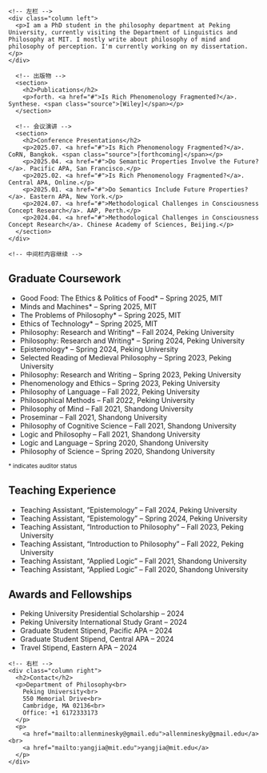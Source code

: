 <html lang="en">
<head>
  <meta charset="UTF-8" />
  <meta name="viewport" content="width=device-width, initial-scale=1.0"/>
  <title>Zhiwei Yang CV</title>
  <link rel="stylesheet" href="style.css" />
</head>
<body>
  <div class="container">
    
    <!-- 左栏 -->
    <div class="column left">
      <p>I am a PhD student in the philosophy department at Peking University, currently visiting the Department of Linguistics and Philosophy at MIT. I mostly write about philosophy of mind and philosophy of perception. I'm currently working on my dissertation.</p>
    </div>

      <!-- 出版物 -->
      <section>
        <h2>Publications</h2>
        <p>forth. <a href="#">Is Rich Phenomenology Fragmented?</a>. Synthese. <span class="source">[Wiley]</span></p>
      </section>

      <!-- 会议演讲 -->
      <section>
        <h2>Conference Presentations</h2>
        <p>2025.07. <a href="#">Is Rich Phenomenology Fragmented?</a>. CoRN, Bangkok. <span class="source">[forthcoming]</span></p>
        <p>2025.04. <a href="#">Do Semantic Properties Involve the Future?</a>. Pacific APA, San Francisco.</p>
        <p>2025.02. <a href="#">Is Rich Phenomenology Fragmented?</a>. Central APA, Online.</p>
        <p>2025.01. <a href="#">Do Semantics Include Future Properties?</a>. Eastern APA, New York.</p>
        <p>2024.07. <a href="#">Methodological Challenges in Consciousness Concept Research</a>. AAP, Perth.</p>
        <p>2024.04. <a href="#">Methodological Challenges in Consciousness Concept Research</a>. Chinese Academy of Sciences, Beijing.</p>
      </section>
    </div>

    <!-- 中间栏内容继续 -->
<section>
  <h2>Graduate Coursework</h2>
  <ul>
    <li>Good Food: The Ethics & Politics of Food* – Spring 2025, MIT</li>
    <li>Minds and Machines* – Spring 2025, MIT</li>
    <li>The Problems of Philosophy* – Spring 2025, MIT</li>
    <li>Ethics of Technology* – Spring 2025, MIT</li>
    <li>Philosophy: Research and Writing* – Fall 2024, Peking University</li>
    <li>Philosophy: Research and Writing* – Spring 2024, Peking University</li>
    <li>Epistemology* – Spring 2024, Peking University</li>
    <li>Selected Reading of Medieval Philosophy – Spring 2023, Peking University</li>
    <li>Philosophy: Research and Writing – Spring 2023, Peking University</li>
    <li>Phenomenology and Ethics – Spring 2023, Peking University</li>
    <li>Philosophy of Language – Fall 2022, Peking University</li>
    <li>Philosophical Methods – Fall 2022, Peking University</li>
    <li>Philosophy of Mind – Fall 2021, Shandong University</li>
    <li>Proseminar – Fall 2021, Shandong University</li>
    <li>Philosophy of Cognitive Science – Fall 2021, Shandong University</li>
    <li>Logic and Philosophy – Fall 2021, Shandong University</li>
    <li>Logic and Language – Spring 2020, Shandong University</li>
    <li>Philosophy of Science – Spring 2020, Shandong University</li>
  </ul>
  <p><small>* indicates auditor status</small></p>
</section>

<section>
  <h2>Teaching Experience</h2>
  <ul>
    <li>Teaching Assistant, “Epistemology” – Fall 2024, Peking University</li>
    <li>Teaching Assistant, “Epistemology” – Spring 2024, Peking University</li>
    <li>Teaching Assistant, “Introduction to Philosophy” – Fall 2023, Peking University</li>
    <li>Teaching Assistant, “Introduction to Philosophy” – Fall 2022, Peking University</li>
    <li>Teaching Assistant, “Applied Logic” – Fall 2021, Shandong University</li>
    <li>Teaching Assistant, “Applied Logic” – Fall 2020, Shandong University</li>
  </ul>
</section>

<section>
  <h2>Awards and Fellowships</h2>
  <ul>
    <li>Peking University Presidential Scholarship – 2024</li>
    <li>Peking University International Study Grant – 2024</li>
    <li>Graduate Student Stipend, Pacific APA – 2024</li>
    <li>Graduate Student Stipend, Central APA – 2024</li>
    <li>Travel Stipend, Eastern APA – 2024</li>
  </ul>
</section>

    <!-- 右栏 -->
    <div class="column right">
      <h2>Contact</h2>
      <p>Department of Philosophy<br>
        Peking University<br>
        550 Memorial Drive<br>
        Cambridge, MA 02136<br>
        Office: +1 6172333173
      </p>
      <p>
        <a href="mailto:allenminesky@gmail.edu">allenminesky@gmail.edu</a><br>
        <a href="mailto:yangjia@mit.edu">yangjia@mit.edu</a>
      </p>
    </div>
  </div>
</body>
</html>
